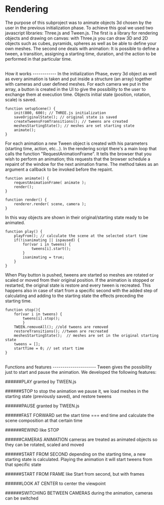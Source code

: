 Rendering
=========

The purpose of this subproject was to animate objects 3d chosen by the user in the previous initialization phase. To achieve this goal we used two javascript libraries: Three.js and Tween.js. The first is a library for rendering objects and drawing on canvas: with Three.js you can draw 3D and 2D objects such as cubes, pyramids, spheres as well as be able to define your own meshes. The second one deals with animation: It is possible to define a tween, a transition, assigning a starting time, duration, and the action to be performed in that particular time.

<br />
How it works
------------
In the initialization Phase, every 3d object as well as every animation is taken and put inside a structure (an array) together with cameras and user defined meshes. For each camera we put in the array, a button is created in the UI to give the possibility to the user to exchange them at execution time. Objects initial state (position, rotation, scale) is saved.
	
	function setupScene() {
		init(800, 600); // THREE.js initialization
		saveOriginalState(); // original state is saved
		createTweensFromTransitions(); // tweens are created
		meshesStartingState(); // meshes are set starting state
		animate();
	}


For each animation a new Tween object is created with his parameters (starting time, action, etc…). In the rendering script there's a main loop that calls the function "RequestAnimationFrame". It tells the browser that you wish to perform an animation; this requests that the browser schedule a repaint of the window for the next animation frame. The method takes as an argument a callback to be invoked before the repaint.

	function animate() {
	    requestAnimationFrame( animate );
		render();
	}

	function render() {
		renderer.render( scene, camera );
	}
	
In this way objects are shown in their original/starting state ready to be animated.

	function play() {
		playFrom(); // calculate the scene at the selected start time 
		if(!isanimating || ispaused) {
			for(var i in tweens) {
				tweens[i].start();
			}
			isanimating = true;
		}		
	}		

When Play button is pushed, tweens are started so meshes are rotated or scaled or moved from their original position. If the animation is stopped or restarted, the original state is restore and every tween is recreated. This happens also in case of start from a specific second with the added step of calculating and adding to the starting state the effects preceding the starting time.

	function stop(){
		for(var i in tweens) {
			tweens[i].stop();		
			}	
		TWEEN.removeAll(); //old tweens are removed
		restoreTransitions(); //tween are recreated
		meshesStartingState();	// meshes are set in the original starting state
		tweens = [];
		startTime = 0; // set start time
	}

<br />
Functions and features
----------------------
Tween gives the possibility just to start and pause the animation. We developed the following features:

######PLAY
granted by TWEEN.js
 
######STOP
to stop the animation we pause it, we load meshes in the starting state (previously 
saved), and restore tweens

######PAUSE
granted by TWEEN.js

######FAST FORWARD
set the start time === end time and calculate the scene composition at that certain time
 
######REWIND
like STOP
 
######CAMERAS ANIMATION
cameras are treated as animated objects so they can be rotated, scaled and moved

######START FROM SECOND
depending on the starting time, a new starting state is calculated.
Playing the animation it will start tweens from that specific state

######START FROM FRAME
like Start from second, but with frames

######LOOK AT CENTER
to center the viewpoint

######SWITCHING BETWEEN CAMERAS
during the animation, cameras can be switched
